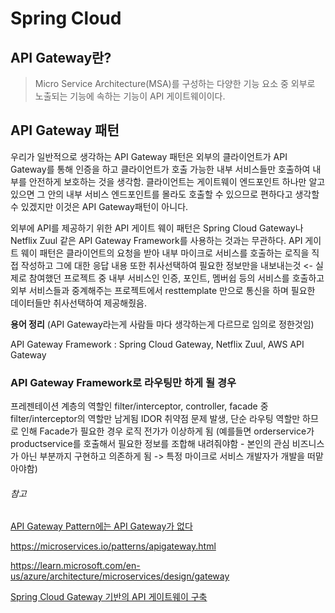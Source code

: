 # Spring Cloud

## API Gateway란?

> Micro Service Architecture(MSA)를 구성하는 다양한 기능 요소 중 외부로 노출되는 기능에 속하는 기능이 API 게이트웨이이다.

## API Gateway 패턴

우리가 일반적으로 생각하는 API Gateway 패턴은 외부의 클라이언트가 API Gateway를 통해 인증을 하고 클라이언트가 호출 가능한 내부 서비스들만 호출하여 내부를 안전하게 보호하는 것을 생각함. 클라이언트는 게이트웨이 엔드포인트 하나만 알고 있으면 그 안의 내부 서비스 엔드포인트를 몰라도 호출할 수 있으므로 편하다고 생각할 수 있겠지만 이것은 API Gateway패턴이 아니다.<br/>

외부에 API를 제공하기 위한 API 게이트 웨이 패턴은 Spring Cloud Gateway나 Netflix Zuul 같은 API Gateway Framework를 사용하는 것과는 무관하다. API 게이트 웨이 패턴은 클라이언트의 요청을 받아 내부 마이크로 서비스를 호출하는 로직을 직접 작성하고 그에 대한 응답 내용 또한 취사선택하여 필요한 정보만을 내보내는것 <- 실제로 참여했던 프로젝트 중 내부 서비스인 인증, 포인트, 멤버쉽 등의 서비스를 호출하고 외부 서비스들과 중계해주는 프로젝트에서 resttemplate 만으로 통신을 하며 필요한 데이터들만 취사선택하여 제공해줬음. <br/>



**용어 정리** (API Gateway라는게 사람들 마다 생각하는게 다르므로 임의로 정한것임) <br/>

API Gateway Framework : Spring Cloud Gateway, Netflix Zuul, AWS API Gateway <br/>

### API Gateway Framework로 라우팅만 하게 될 경우

프레젠테이션 계층의 역할인 filter/interceptor, controller, facade 중 filter/interceptor의 역할만 남게됨 IDOR 취약점 문제 발생, 단순 라우팅 역할만 하므로 인해 Facade가 필요한 경우 로직 전가가 이상하게 됨 (예를들면 orderservice가 productservice를 호출해서 필요한 정보를 조합해 내려줘야함 - 본인의 관심 비즈니스가 아닌 부분까지 구현하고 의존하게 됨 -> 특정 마이크로 서비스 개발자가 개발을 떠맡아야함)



###### 참고

[API Gateway Pattern에는 API Gateway가 없다](https://www.youtube.com/watch?v=P2nM0_YptOA)

https://microservices.io/patterns/apigateway.html

https://learn.microsoft.com/en-us/azure/architecture/microservices/design/gateway

[Spring Cloud Gateway 기반의 API 게이트웨이 구축](https://s-core.co.kr/insight/view/spring-cloud-gateway-%EA%B8%B0%EB%B0%98%EC%9D%98-api-%EA%B2%8C%EC%9D%B4%ED%8A%B8%EC%9B%A8%EC%9D%B4-%EA%B5%AC%EC%B6%95/)



